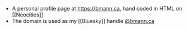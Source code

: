 - A personal profile page at https://bmann.ca, hand coded in HTML on [[Neocities]]
- The domain is used as my [[Bluesky]] handle [@bmann.ca](https://bsky.app/profile/bmann.ca)